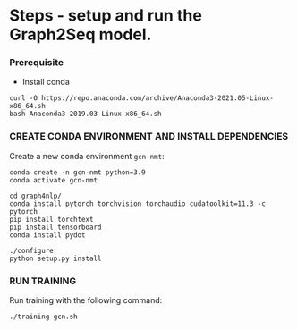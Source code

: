 # Steps - setup and run the Graph2Seq model. 

### Prerequisite

- Install conda
```
curl -O https://repo.anaconda.com/archive/Anaconda3-2021.05-Linux-x86_64.sh
bash Anaconda3-2019.03-Linux-x86_64.sh
```

### CREATE CONDA ENVIRONMENT AND INSTALL DEPENDENCIES
Create a new conda environment `gcn-nmt`:

```
conda create -n gcn-nmt python=3.9
conda activate gcn-nmt

cd graph4nlp/
conda install pytorch torchvision torchaudio cudatoolkit=11.3 -c pytorch
pip install torchtext
pip install tensorboard
conda install pydot

./configure
python setup.py install
```

### RUN TRAINING
Run training with the following command:

```
./training-gcn.sh
```



